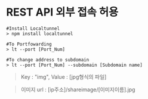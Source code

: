 # REST API 외부 접속 허용
    #Install Localtunnel
    > npm install localtunnel

    #To Portfowarding
    > lt --port [Port_Num]
    
    #To change address to subdomain
    > lt --port [Port_Num] --subdomain [Subdomain name]

> Key : "img", Value : [jpg형식의 파일]

> 이미지 url : [ip주소]/shareimage/[이미지이름].jpg